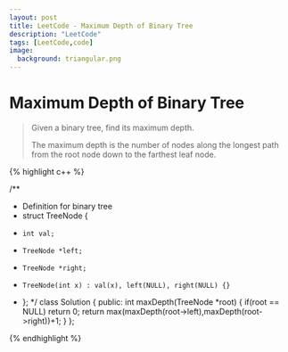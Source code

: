 ```yaml
---
layout: post
title: LeetCode - Maximum Depth of Binary Tree
description: "LeetCode"
tags: [LeetCode,code]
image:
  background: triangular.png
---
```


# Maximum Depth of Binary Tree

>Given a binary tree, find its maximum depth.
>
>The maximum depth is the number of nodes along the longest path from the root node down to the farthest leaf node.

{% highlight c++ %}

/**
 * Definition for binary tree
 * struct TreeNode {
 *     int val;
 *     TreeNode *left;
 *     TreeNode *right;
 *     TreeNode(int x) : val(x), left(NULL), right(NULL) {}
 * };
 */
class Solution {
public:
    int maxDepth(TreeNode *root) {
        if(root == NULL)
            return 0;
        return max(maxDepth(root->left),maxDepth(root->right))+1;
    }
};

{% endhighlight %}